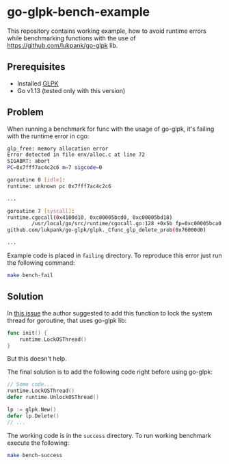# go-glpk-bench-example
This repository contains working example, how to avoid runtime errors while benchmarking functions with the use of https://github.com/lukpank/go-glpk lib.

## Prerequisites
* Installed [GLPK](https://www.gnu.org/software/glpk/)
* Go v1.13 (tested only with this version)

## Problem
When running a benchmark for func with the usage of go-glpk, it's failing with the runtime error in cgo:
```bash
glp_free: memory allocation error
Error detected in file env/alloc.c at line 72
SIGABRT: abort
PC=0x7fff7ac4c2c6 m=7 sigcode=0

goroutine 0 [idle]:
runtime: unknown pc 0x7fff7ac4c2c6

...

goroutine 7 [syscall]:
runtime.cgocall(0x4100d10, 0xc00005bcd0, 0xc00005bd18)
        /usr/local/go/src/runtime/cgocall.go:128 +0x5b fp=0xc00005bca0 sp=0xc00005bc68 pc=0x400538b
github.com/lukpank/go-glpk/glpk._Cfunc_glp_delete_prob(0x76000d0)

...
```

Example code is placed in `failing` directory. To reproduce this error just run the following command:
```bash
make bench-fail
```

## Solution
In [this issue](https://github.com/lukpank/go-glpk/issues/6) the author suggested to add this function to lock the system thread for goroutine, that uses go-glpk lib:
```go
func init() {
	runtime.LockOSThread()
}
```

But this doesn't help.

The final solution is to add the following code right before using go-glpk:
```go
// Some code...
runtime.LockOSThread()
defer runtime.UnlockOSThread()

lp := glpk.New()
defer lp.Delete()
// ...
```

The working code is in the `success` directory. To run working benchmark execute the following:
```bash
make bench-success
```
